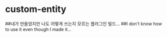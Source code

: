 # custom-entity

##내가 만들었지만 나도 어떻게 쓰는지 모르는 플러그인 빌드...
##I don't know how to use it even though I made it...
